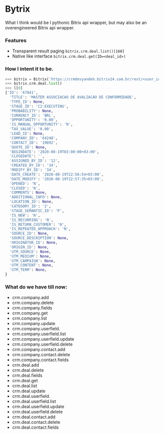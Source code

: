 # Bytrix

What I think would be I pythonic Bitrix api wrapper, but may also be an overengineered Bitrix api wrapper.

### Features

- Transparent result paging `bitrix.crm.deal.list()[160]`
- Native like interface `bitrix.crm.deal.get(ID=<deal_id>)`

### How I intent it to be.

```python
>>> bitrix = Bitrix('https://crmdevyandeh.bitrix24.com.br/rest/<user_id>/<user_token>')
>>> bitrix.crm.deal.list()
>>> l[0]
{'ID': '67841',
  'TITLE': 'MASTER ASSOCIACAO DE AVALIACAO DE CONFORMIDADE',
  'TYPE_ID': None,
  'STAGE_ID': 'C2:EXECUTING',
  'PROBABILITY': None,
  'CURRENCY_ID': 'BRL',
  'OPPORTUNITY': '0.00',
  'IS_MANUAL_OPPORTUNITY': 'N',
  'TAX_VALUE': '0.00',
  'LEAD_ID': None,
  'COMPANY_ID': '64248',
  'CONTACT_ID': '19892',
  'QUOTE_ID': None,
  'BEGINDATE': '2020-08-19T03:00:00+03:00',
  'CLOSEDATE': '',
  'ASSIGNED_BY_ID': '12',
  'CREATED_BY_ID': '34',
  'MODIFY_BY_ID': '34',
  'DATE_CREATE': '2020-08-19T22:56:54+03:00',
  'DATE_MODIFY': '2020-08-19T22:57:35+03:00',
  'OPENED': 'N',
  'CLOSED': 'N',
  'COMMENTS': None,
  'ADDITIONAL_INFO': None,
  'LOCATION_ID': None,
  'CATEGORY_ID': '2',
  'STAGE_SEMANTIC_ID': 'P',
  'IS_NEW': 'N',
  'IS_RECURRING': 'N',
  'IS_RETURN_CUSTOMER': 'N',
  'IS_REPEATED_APPROACH': 'N',
  'SOURCE_ID': None,
  'SOURCE_DESCRIPTION': None,
  'ORIGINATOR_ID': None,
  'ORIGIN_ID': None,
  'UTM_SOURCE': None,
  'UTM_MEDIUM': None,
  'UTM_CAMPAIGN': None,
  'UTM_CONTENT': None,
  'UTM_TERM': None,
}
```

### What do we have till now:

- crm.company.add
- crm.company.delete
- crm.company.fields
- crm.company.get
- crm.company.list
- crm.company.update
- crm.company.userfield.
- crm.company.userfield.list
- crm.company.userfield.update
- crm.company.userfield.delete
- crm.company.contact.add
- crm.company.contact.delete
- crm.company.contact.fields
- crm.deal.add
- crm.deal.delete
- crm.deal.fields
- crm.deal.get
- crm.deal.list
- crm.deal.update
- crm.deal.userfield.
- crm.deal.userfield.list
- crm.deal.userfield.update
- crm.deal.userfield.delete
- crm.deal.contact.add
- crm.deal.contact.delete
- crm.deal.contact.fields
